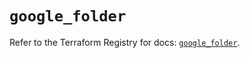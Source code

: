 # `google_folder`

Refer to the Terraform Registry for docs: [`google_folder`](https://registry.terraform.io/providers/hashicorp/google-beta/5.39.0/docs/resources/google_folder).

